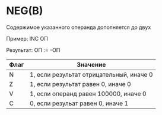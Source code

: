 # NEG(B)

Содержимое указанного операнда дополняется до двух

Пример: INC ОП

Результат: ОП := -ОП

| Флаг | Значение                                 |
|------|------------------------------------------|
| N    | 1, если результат отрицательный, иначе 0 |
| Z    | 1, если результат равен 0, иначе 0       |
| V    | 1, если операнд равен 100000, иначе 0    |
| C    | 0, если резульат равен 0, иначе 1        |